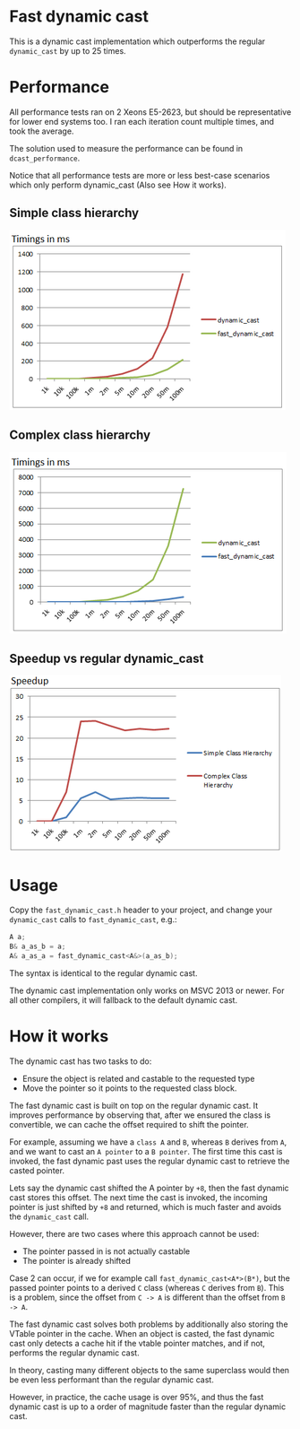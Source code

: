 # Fast dynamic cast

This is a dynamic cast implementation which outperforms the regular `dynamic_cast` by up to 25 times.


# Performance

All performance tests ran on 2 Xeons E5-2623, but should be representative for lower end systems too.
I ran each iteration count multiple times, and took the average.

The solution used to measure the performance can be found in `dcast_performance`.

Notice that all performance tests are more or less best-case scenarios which only perform dynamic_cast (Also see How it works).

## Simple class hierarchy

<img src="img/chart_simple.png" />


## Complex class hierarchy

<img src="img/chart_complex.png" />


## Speedup vs regular dynamic_cast

<img src="img/chart_speedup.png" />


# Usage

Copy the `fast_dynamic_cast.h` header to your project, and change your `dynamic_cast` calls to `fast_dynamic_cast`, e.g.:

```cpp
A a;
B& a_as_b = a;
A& a_as_a = fast_dynamic_cast<A&>(a_as_b);
```

The syntax is identical to the regular dynamic cast.

The dynamic cast implementation only works on MSVC 2013 or newer. For all other compilers,
it will fallback to the default dynamic cast.

# How it works

The dynamic cast has two tasks to do:

- Ensure the object is related and castable to the requested type
- Move the pointer so it points to the requested class block.

The fast dynamic cast is built on top on the regular dynamic cast.
It improves performance by observing that, after we ensured the class is convertible,
we can cache the offset required to shift the pointer.

For example, assuming we have a `class A` and `B`, whereas `B` derives from `A`, and we want to cast an `A pointer` to a `B pointer`.
The first time this cast is invoked, the fast dynamic past uses the regular dynamic cast to
retrieve the casted pointer.

Lets say the dynamic cast shifted the A pointer by `+8`, then the fast dynamic cast stores this offset.
The next time the cast is invoked, the incoming pointer is just shifted by `+8` and returned, which is much faster
and avoids the `dynamic_cast` call.

However, there are two cases where this approach cannot be used:

- The pointer passed in is not actually castable
- The pointer is already shifted

Case 2 can occur, if we for example call `fast_dynamic_cast<A*>(B*)`, but the passed pointer
points to a derived `C` class (whereas `C` derives from `B`). This is a problem, since the
offset from `C -> A` is different than the offset from `B -> A`.

The fast dynamic cast solves both problems by additionally also storing the VTable pointer in the cache.
When an object is casted, the fast dynamic cast only detects a cache hit if the vtable
pointer matches, and if not, performs the regular dynamic cast.

In theory, casting many different objects to the same superclass would then be even less performant
than the regular dynamic cast.

However, in practice, the cache usage is over 95%, and thus the fast dynamic cast is up to a order
of magnitude faster than the regular dynamic cast. 

